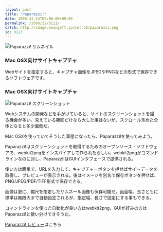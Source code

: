 ```yaml
---
layout: post
title: "Paparazzi!"
date: 2006-12-24T09:00:00+09:00
permalink: /2006/12/3113/
catch: http://image.moongift.jp/intro2/paparazzi.png
id: 3113
---
```

 ![Paparazzi! サムネイル](http://image.moongift.jp/intro2/paparazzi.t.png "Paparazzi! サムネイル")
  

### Mac OSX向けサイトキャプチャ
  
Webサイトを指定すると、キャプチャ画像をJPEGやPNGなどの形式で保存できるソフトウェアです。  
<!--more-->  

### Mac OSX向けサイトキャプチャ
  

![Paparazzi! スクリーンショット](http://image.moongift.jp/intro2/paparazzi.png "Paparazzi! スクリーンショット")

  

Webシステムの開発などを手がけていると、サイトのスクリーンショットを撮る機会が多い。見えている範囲だけなら大した事はないが、スクロール含めた全体となると多少面倒だ。

  

Mac OSXを使っていてそうした事態になったら、Paparazzi!を使ってみよう。

  

Paparazzi!はスクリーンショットを取得するためのオープンソース・ソフトウェアで、webkit2pngをインスパイアして作られたらしい。webkit2pngがコマンドラインなのに対し、Paparazzi!はGUIインタフェースで提供される。

  

使い方は簡単で、URLを入力して、キャプチャーボタンを押せばサイトデータを取得し、プレビューが表示される。後はイメージを別名で保存ボタンを押せば、PNG/JPEG/PDF/TIFF形式で保存できる。

  

画像は更に、縮尺を指定したサムネール画像も保存可能だ。画面幅、長さともに標準は無限大まで自動設定されるが、指定幅、長さで固定にする事もできる。

  

コマンドラインを使った自動化が良い方はwebkit2png、GUIが好みの方はPaparazzi!と使い分けできそうだ。

  

[Paparazzi! レビュー](http://oss.moongift.jp/review/i-3120.html)はこちら

